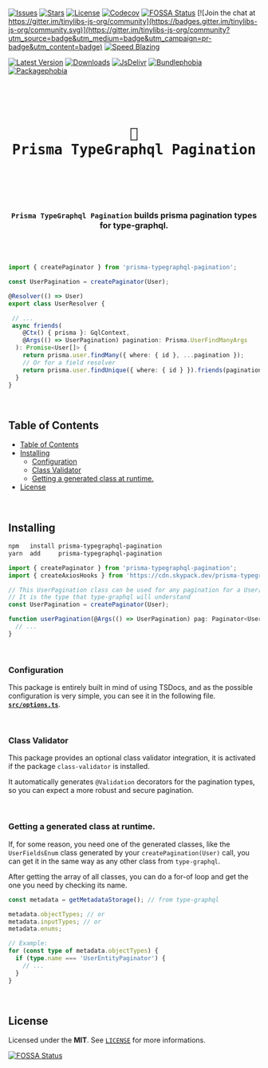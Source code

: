<br />

[![Issues](https://img.shields.io/github/issues/arthurfiorette/tinylibs?logo=github&label=Issues)](https://github.com/arthurfiorette/tinylibs/issues)
[![Stars](https://img.shields.io/github/stars/arthurfiorette/tinylibs?logo=github&label=Stars)](https://github.com/arthurfiorette/tinylibs/stargazers)
[![License](https://img.shields.io/github/license/arthurfiorette/tinylibs?logo=githu&label=License)](https://github.com/arthurfiorette/tinylibs/blob/main/LICENSE)
[![Codecov](https://codecov.io/gh/arthurfiorette/tinylibs/branch/main/graph/badge.svg?token=ML0KGCU0VM)](https://codecov.io/gh/arthurfiorette/tinylibs)
[![FOSSA Status](https://app.fossa.com/api/projects/git%2Bgithub.com%2Farthurfiorette%2Ftinylibs.svg?type=shield)](https://app.fossa.com/projects/git%2Bgithub.com%2Farthurfiorette%2Ftinylibs?ref=badge_shield)
[![Join the chat at https://gitter.im/tinylibs-js-org/community](https://badges.gitter.im/tinylibs-js-org/community.svg)](https://gitter.im/tinylibs-js-org/community?utm_source=badge&utm_medium=badge&utm_campaign=pr-badge&utm_content=badge)
[![Speed Blazing](https://img.shields.io/badge/speed-blazing%20%F0%9F%94%A5-brightgreen.svg)](https://twitter.com/acdlite/status/974390255393505280)

[![Latest Version](https://img.shields.io/npm/v/prisma-typegraphql-pagination)](https://www.npmjs.com/package/prisma-typegraphql-pagination)
[![Downloads](https://img.shields.io/npm/dw/prisma-typegraphql-pagination)](https://www.npmjs.com/package/prisma-typegraphql-pagination)
[![JsDelivr](https://data.jsdelivr.com/v1/package/npm/prisma-typegraphql-pagination/badge?style=rounded)](https://www.jsdelivr.com/package/npm/prisma-typegraphql-pagination)
[![Bundlephobia](https://img.shields.io/bundlephobia/minzip/prisma-typegraphql-pagination/latest?style=flat)](https://bundlephobia.com/package/prisma-typegraphql-pagination@latest)
[![Packagephobia](https://packagephobia.com/badge?p=prisma-typegraphql-pagination@latest)](https://packagephobia.com/result?p=prisma-typegraphql-pagination@latest)

<br />

<div align="center">
  <pre>
  <h1>🧬
Prisma TypeGraphql Pagination</h1>
  </pre>
  <br />
</div>

<h3 align="center">
  <code>Prisma TypeGraphql Pagination</code> builds prisma pagination types for type-graphql.
  <br />
  <br />
</h3>

<br />

```ts
import { createPaginator } from 'prisma-typegraphql-pagination';

const UserPagination = createPaginator(User);

@Resolver(() => User)
export class UserResolver {

 // ...
 async friends(
    @Ctx() { prisma }: GqlContext,
    @Args(() => UserPagination) pagination: Prisma.UserFindManyArgs
  ): Promise<User[]> {
    return prisma.user.findMany({ where: { id }, ...pagination });
    // Or for a field resolver
    return prisma.user.findUnique({ where: { id } }).friends(pagination);
  }
}
```

<br />

## Table of Contents

- [Table of Contents](#table-of-contents)
- [Installing](#installing)
  - [Configuration](#configuration)
  - [Class Validator](#class-validator)
  - [Getting a generated class at runtime.](#getting-a-generated-class-at-runtime)
- [License](#license)

<br />

## Installing

```sh
npm   install prisma-typegraphql-pagination
yarn  add     prisma-typegraphql-pagination
```

```ts
import { createPaginator } from 'prisma-typegraphql-pagination';
import { createAxiosHooks } from 'https://cdn.skypack.dev/prisma-typegraphql-pagination@latest';

// This UserPagination class can be used for any pagination for a User[] result.
// It is the type that type-graphql will understand
const UserPagination = createPaginator(User);

function userPagination(@Args(() => UserPagination) pag: Paginator<User>) {
  // ...
}
```

<br />

### Configuration

This package is entirely built in mind of using TSDocs, and as the possible configuration
is very simple, you can see it in the following file.
**[`src/options.ts`](packages/prisma-typegraphql-paginator/src/options.ts)**.

<br />

### Class Validator

This package provides an optional class validator integration, it is activated if the
package `class-validator` is installed.

It automatically generates `@Validation` decorators for the pagination types, so you can
expect a more robust and secure pagination.

<br />

### Getting a generated class at runtime.

If, for some reason, you need one of the generated classes, like the `UserFieldsEnum`
class generated by your `createPagination(User)` call, you can get it in the same way as
any other class from `type-graphql`.

After getting the array of all classes, you can do a for-of loop and get the one you need
by checking its name.

```ts
const metadata = getMetadataStorage(); // from type-graphql

metadata.objectTypes; // or
metadata.inputTypes; // or
metadata.enums;

// Example:
for (const type of metadata.objectTypes) {
  if (type.name === 'UserEntityPaginator') {
    // ...
  }
}
```

<br />

## License

Licensed under the **MIT**. See [`LICENSE`](LICENSE) for more informations.

[![FOSSA Status](https://app.fossa.com/api/projects/git%2Bgithub.com%2Farthurfiorette%2Ftinylibs.svg?type=small)](https://app.fossa.com/projects/git%2Bgithub.com%2Farthurfiorette%2Ftinylibs?ref=badge_small)

<br />
